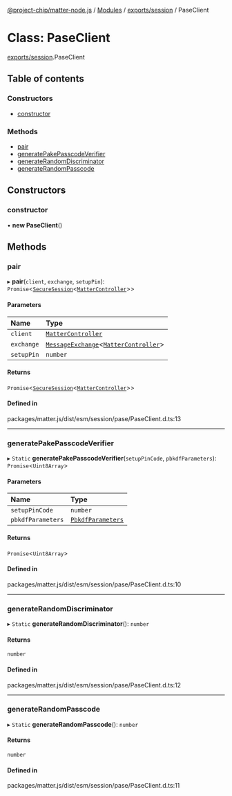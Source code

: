 [@project-chip/matter-node.js](../README.md) / [Modules](../modules.md) / [exports/session](../modules/exports_session.md) / PaseClient

# Class: PaseClient

[exports/session](../modules/exports_session.md).PaseClient

## Table of contents

### Constructors

- [constructor](exports_session.PaseClient.md#constructor)

### Methods

- [pair](exports_session.PaseClient.md#pair)
- [generatePakePasscodeVerifier](exports_session.PaseClient.md#generatepakepasscodeverifier)
- [generateRandomDiscriminator](exports_session.PaseClient.md#generaterandomdiscriminator)
- [generateRandomPasscode](exports_session.PaseClient.md#generaterandompasscode)

## Constructors

### constructor

• **new PaseClient**()

## Methods

### pair

▸ **pair**(`client`, `exchange`, `setupPin`): `Promise`<[`SecureSession`](exports_session.SecureSession.md)<[`MatterController`](export._internal_.MatterController.md)\>\>

#### Parameters

| Name | Type |
| :------ | :------ |
| `client` | [`MatterController`](export._internal_.MatterController.md) |
| `exchange` | [`MessageExchange`](exports_protocol.MessageExchange.md)<[`MatterController`](export._internal_.MatterController.md)\> |
| `setupPin` | `number` |

#### Returns

`Promise`<[`SecureSession`](exports_session.SecureSession.md)<[`MatterController`](export._internal_.MatterController.md)\>\>

#### Defined in

packages/matter.js/dist/esm/session/pase/PaseClient.d.ts:13

___

### generatePakePasscodeVerifier

▸ `Static` **generatePakePasscodeVerifier**(`setupPinCode`, `pbkdfParameters`): `Promise`<`Uint8Array`\>

#### Parameters

| Name | Type |
| :------ | :------ |
| `setupPinCode` | `number` |
| `pbkdfParameters` | [`PbkdfParameters`](../interfaces/crypto_export.PbkdfParameters.md) |

#### Returns

`Promise`<`Uint8Array`\>

#### Defined in

packages/matter.js/dist/esm/session/pase/PaseClient.d.ts:10

___

### generateRandomDiscriminator

▸ `Static` **generateRandomDiscriminator**(): `number`

#### Returns

`number`

#### Defined in

packages/matter.js/dist/esm/session/pase/PaseClient.d.ts:12

___

### generateRandomPasscode

▸ `Static` **generateRandomPasscode**(): `number`

#### Returns

`number`

#### Defined in

packages/matter.js/dist/esm/session/pase/PaseClient.d.ts:11
